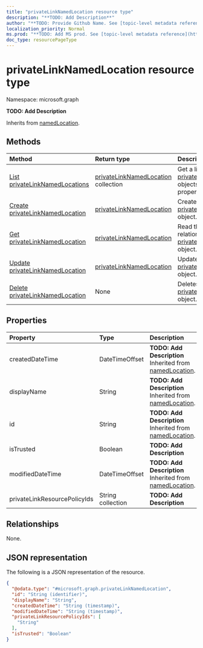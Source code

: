 ```yaml
---
title: "privateLinkNamedLocation resource type"
description: "**TODO: Add Description**"
author: "**TODO: Provide Github Name. See [topic-level metadata reference](https://msgo.azurewebsites.net/add/document/guidelines/metadata.html#topic-level-metadata)**"
localization_priority: Normal
ms.prod: "**TODO: Add MS prod. See [topic-level metadata reference](https://msgo.azurewebsites.net/add/document/guidelines/metadata.html#topic-level-metadata)**"
doc_type: resourcePageType
---
```


# privateLinkNamedLocation resource type

Namespace: microsoft.graph



**TODO: Add Description**


Inherits from [namedLocation](../resources/namedlocation.md).

## Methods
|Method|Return type|Description|
|:---|:---|:---|
|[List privateLinkNamedLocations](../api/privatelinknamedlocation-list.md)|[privateLinkNamedLocation](../resources/privatelinknamedlocation.md) collection|Get a list of the [privateLinkNamedLocation](../resources/privatelinknamedlocation.md) objects and their properties.|
|[Create privateLinkNamedLocation](../api/privatelinknamedlocation-post-privatelinknamedlocations.md)|[privateLinkNamedLocation](../resources/privatelinknamedlocation.md)|Create a new [privateLinkNamedLocation](../resources/privatelinknamedlocation.md) object.|
|[Get privateLinkNamedLocation](../api/privatelinknamedlocation-get.md)|[privateLinkNamedLocation](../resources/privatelinknamedlocation.md)|Read the properties and relationships of a [privateLinkNamedLocation](../resources/privatelinknamedlocation.md) object.|
|[Update privateLinkNamedLocation](../api/privatelinknamedlocation-update.md)|[privateLinkNamedLocation](../resources/privatelinknamedlocation.md)|Update the properties of a [privateLinkNamedLocation](../resources/privatelinknamedlocation.md) object.|
|[Delete privateLinkNamedLocation](../api/privatelinknamedlocation-delete.md)|None|Deletes a [privateLinkNamedLocation](../resources/privatelinknamedlocation.md) object.|

## Properties
|Property|Type|Description|
|:---|:---|:---|
|createdDateTime|DateTimeOffset|**TODO: Add Description** Inherited from [namedLocation](../resources/namedlocation.md).|
|displayName|String|**TODO: Add Description** Inherited from [namedLocation](../resources/namedlocation.md).|
|id|String|**TODO: Add Description** Inherited from [namedLocation](../resources/namedlocation.md).|
|isTrusted|Boolean|**TODO: Add Description**|
|modifiedDateTime|DateTimeOffset|**TODO: Add Description** Inherited from [namedLocation](../resources/namedlocation.md).|
|privateLinkResourcePolicyIds|String collection|**TODO: Add Description**|

## Relationships
None.

## JSON representation
The following is a JSON representation of the resource.
<!-- {
  "blockType": "resource",
  "keyProperty": "id",
  "@odata.type": "microsoft.graph.privateLinkNamedLocation",
  "baseType": "Microsoft.IdentityProtectionServices.namedLocation",
  "openType": false
}
-->
``` json
{
  "@odata.type": "#microsoft.graph.privateLinkNamedLocation",
  "id": "String (identifier)",
  "displayName": "String",
  "createdDateTime": "String (timestamp)",
  "modifiedDateTime": "String (timestamp)",
  "privateLinkResourcePolicyIds": [
    "String"
  ],
  "isTrusted": "Boolean"
}
```

